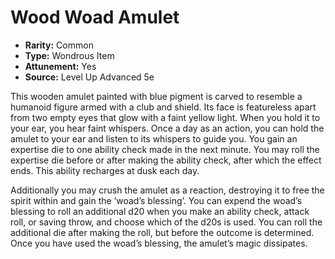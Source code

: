 # Wood Woad Amulet

- **Rarity:** Common
- **Type:** Wondrous Item
- **Attunement:** Yes
- **Source:** Level Up Advanced 5e

This wooden amulet painted with blue pigment is carved to resemble a humanoid figure armed with a club and shield. Its face is featureless apart from two empty eyes that glow with a faint yellow light. When you hold it to your ear, you hear faint whispers. Once a day as an action, you can hold the amulet to your ear and listen to its whispers to guide you. You gain an expertise die to one ability check made in the next minute. You may roll the expertise die before or after making the ability check, after which the effect ends. This ability recharges at dusk each day.

Additionally you may crush the amulet as a reaction, destroying it to free the spirit within and gain the ‘woad’s blessing’. You can expend the woad’s blessing to roll an additional d20 when you make an ability check, attack roll, or saving throw, and choose which of the d20s is used. You can roll the additional die after making the roll, but before the outcome is determined. Once you have used the woad’s blessing, the amulet’s magic dissipates.
